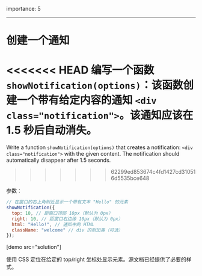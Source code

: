 importance: 5

---

# 创建一个通知

<<<<<<< HEAD
编写一个函数 `showNotification(options)`：该函数创建一个带有给定内容的通知 `<div class="notification">`。该通知应该在 1.5 秒后自动消失。
=======
Write a function `showNotification(options)` that creates a notification: `<div class="notification">` with the given content. The notification should automatically disappear after 1.5 seconds.
>>>>>>> 62299ed853674c4fd1427cd310516d5535bce648

参数：

```js
// 在窗口的右上角附近显示一个带有文本 "Hello" 的元素
showNotification({
  top: 10, // 距窗口顶部 10px（默认为 0px）
  right: 10, // 距窗口右边缘 10px（默认为 0px）
  html: "Hello!", // 通知中的 HTML
  className: "welcome" // div 的附加类（可选）
});
```

[demo src="solution"]


使用 CSS 定位在给定的 top/right 坐标处显示元素。源文档已经提供了必要的样式。
